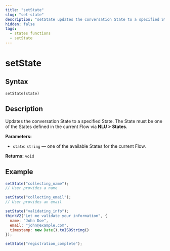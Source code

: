 ```yaml
---
title: "setState"
slug: "set-state"
description: "setState updates the conversation State to a specified State."
hidden: false
tags:
  - states functions
  - setState
---
```


# setState

## Syntax

`setState(state)`

## Description

Updates the conversation State to a specified State. The State must be one of the States defined in the current Flow via **NLU > States**.

**Parameters:**

- `state`: `string` — one of the available States for the current Flow.

**Returns:** `void`

## Example

```js
setState("collecting_name");
// User provides a name

setState("collecting_email");
// User provides an email

setState("validating_info");
thinkV2("Let me validate your information", {
  name: "John Doe",
  email: "john@example.com",
  timestamp: new Date().toISOString()
});

setState("registration_complete");
```
